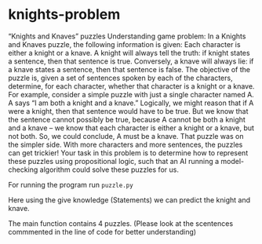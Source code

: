 # knights-problem

“Knights and Knaves” puzzles
Understanding game problem:
In a Knights and Knaves puzzle, the following information is given: Each character is either a knight or a knave. A knight will always tell the truth: if knight states a sentence, then that sentence is true. Conversely, a knave will always lie: if a knave states a sentence, then that sentence is false.
The objective of the puzzle is, given a set of sentences spoken by each of the characters, determine, for each character, whether that character is a knight or a knave.
For example, consider a simple puzzle with just a single character named A. A says “I am both a knight and a knave.”
Logically, we might reason that if A were a knight, then that sentence would have to be true. But we know that the sentence cannot possibly be true, because A cannot be both a knight and a knave – we know that each character is either a knight or a knave, but not both. So, we could conclude, A must be a knave.
That puzzle was on the simpler side. With more characters and more sentences, the puzzles can get trickier! Your task in this problem is to determine how to represent these puzzles using propositional logic, such that an AI running a model-checking algorithm could solve these puzzles for us.


For running the program run ```puzzle.py``` 

Here using the give knowledge (Statements) we can predict the knight and knave.

The main function contains 4 puzzles. (Please look at the scentences commmented in the line of code for better understanding)
